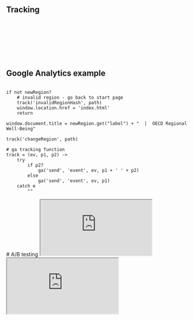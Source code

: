 <section class="chapter">
	<h1>Tracking</h1>

</section>



<section data-background="assets/tracking/tracking-01.png">
&nbsp;

</section>



<section data-background="assets/tracking/tracking-02.png">
&nbsp;

</section>



<section data-background="assets/tracking/tracking-03.png">
&nbsp;

</section>



<section data-background="assets/tracking/tracking-04.png">
&nbsp;

</section>



<section data-background="assets/tracking/tracking-05.png">

&nbsp;
</section>



<section>
<h1>Google Analytics example</h1>

<pre class="coffeescript"><code>
if not newRegion?
	# invalid region - go back to start page
	track('invalidRegionHash', path)
	window.location.href = 'index.html'
	return

window.document.title = newRegion.get("label") + "  |  OECD Regional Well-Being"

track('changeRegion', path)

# ga tracking function
track = (ev, p1, p2) ->
	try
		if p2?
			ga('send', 'event', ev, p1 + ' ' + p2)
		else
			ga('send', 'event', ev, p1)
	catch e
		""
</code></pre>

</section>



<section>
	# A/B testing
	<iframe src="http://www.smashingmagazine.com/2010/06/24/the-ultimate-guide-to-a-b-testing/"></iframe>

</section>



<section>
	<iframe src="http://piwik.org"></iframe>

</section>